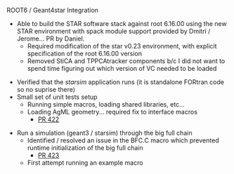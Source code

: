 ROOT6 / Geant4star Integration

- Able to build the STAR software stack against root 6.16.00 using the new STAR environment with spack module support provided by Dmitri / Jerome... PR by Daniel.
	- Required modification of the star v0.23 environment, with explicit specification of the root 6.16.00 version
	- Removed StiCA and TPPCAtracker components b/c I did not want to spend time figuring out which version of VC needed to be loaded
* Verified that the *starsim* application runs (it is standalone FORtran code so no suprise there)
* Small set of unit tests setup
	* Running simple macros, loading shared libraries, etc...
	* Loading AgML geometry... required fix to interface macros 
		- [PR 422](https://github.com/star-bnl/star-sw/pull/422) 
- Run a simulation (geant3 / starsim) through the big full chain
	- Identified / resolved an issue in the BFC.C macro which prevented runtime initialization of the big full chain
		- [PR 423](https://github.com/star-bnl/star-sw/pull/423)
	- First attempt running an example macro 